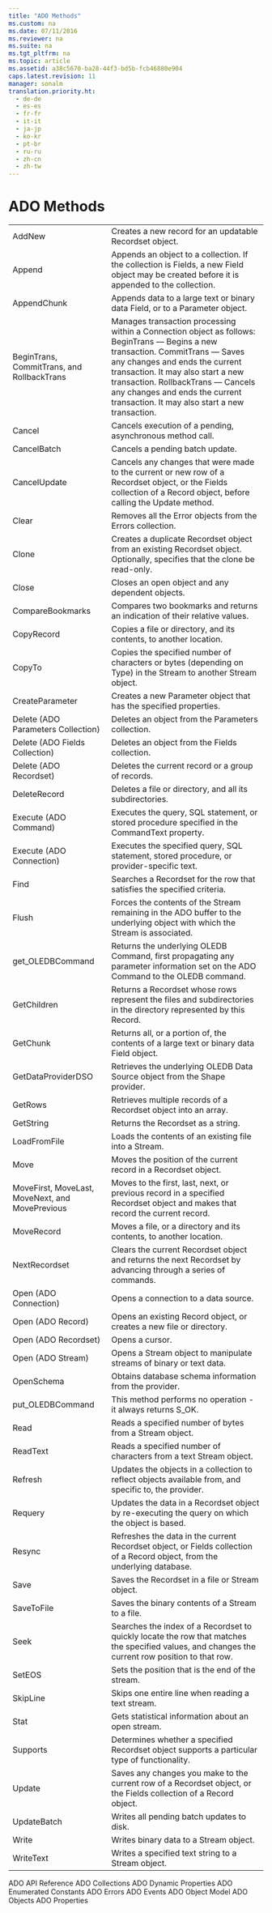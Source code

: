 ```yaml
---
title: "ADO Methods"
ms.custom: na
ms.date: 07/11/2016
ms.reviewer: na
ms.suite: na
ms.tgt_pltfrm: na
ms.topic: article
ms.assetid: a38c5670-ba28-44f3-bd5b-fcb46880e904
caps.latest.revision: 11
manager: sonalm
translation.priority.ht: 
  - de-de
  - es-es
  - fr-fr
  - it-it
  - ja-jp
  - ko-kr
  - pt-br
  - ru-ru
  - zh-cn
  - zh-tw
---
```

# ADO Methods
<?xml version="1.0" encoding="utf-8"?>
<developerOrientationDocument xmlns="http://ddue.schemas.microsoft.com/authoring/2003/5" xmlns:xlink="http://www.w3.org/1999/xlink" xmlns:xsi="http://www.w3.org/2001/XMLSchema-instance" xsi:schemaLocation="http://ddue.schemas.microsoft.com/authoring/2003/5 http://dduestorage.blob.core.windows.net/ddueschema/developer.xsd">
  <introduction>
    <table xmlns:caps="http://schemas.microsoft.com/build/caps/2013/11">
      <tbody>
        <tr>
          <TD>
            <para>
              <legacyLink xlink:href="a9f54be9-5763-45d0-a6eb-09981b03bc08">AddNew</legacyLink>
            </para>
          </TD>
          <TD>
            <para>Creates a new record for an updatable <legacyBold>Recordset</legacyBold> object.</para>
          </TD>
        </tr>
        <tr>
          <TD>
            <para>
              <legacyLink xlink:href="f8a9bbed-ba9c-4698-945d-317ad22d2e92">Append</legacyLink>
            </para>
          </TD>
          <TD>
            <para>Appends an object to a collection. If the collection is <legacyBold>Fields</legacyBold>, a new <legacyBold>Field</legacyBold> object may be created before it is appended to the collection.</para>
          </TD>
        </tr>
        <tr>
          <TD>
            <para>
              <legacyLink xlink:href="c648b5a8-d4f1-4d16-836e-3957feb03617">AppendChunk</legacyLink>
            </para>
          </TD>
          <TD>
            <para>Appends data to a large text or binary data <legacyBold>Field</legacyBold>, or to a <legacyBold>Parameter</legacyBold> object.</para>
          </TD>
        </tr>
        <tr>
          <TD>
            <para>
              <legacyLink xlink:href="d4683472-4120-4236-8640-fa9ae289e23e">BeginTrans, CommitTrans, and RollbackTrans</legacyLink>
            </para>
          </TD>
          <TD>
            <para>Manages transaction processing within a <legacyBold>Connection</legacyBold> object as follows:</para>
            <para>
              <legacyBold>BeginTrans</legacyBold> — Begins a new transaction.</para>
            <para>
              <legacyBold>CommitTrans</legacyBold> — Saves any changes and ends the current transaction. It may also start a new transaction.</para>
            <para>
              <legacyBold>RollbackTrans</legacyBold> — Cancels any changes and ends the current transaction. It may also start a new transaction.</para>
          </TD>
        </tr>
        <tr>
          <TD>
            <para>
              <legacyLink xlink:href="e0db4e15-6787-41e2-8f13-9e9b524d620a">Cancel</legacyLink>
            </para>
          </TD>
          <TD>
            <para>Cancels execution of a pending, asynchronous method call.</para>
          </TD>
        </tr>
        <tr>
          <TD>
            <para>
              <legacyLink xlink:href="dbdc2574-e44e-4d95-b03d-4a5d9e9adf3c">CancelBatch</legacyLink>
            </para>
          </TD>
          <TD>
            <para>Cancels a pending batch update.</para>
          </TD>
        </tr>
        <tr>
          <TD>
            <para>
              <legacyLink xlink:href="eaa856cc-c786-462e-890c-c896261b1741">CancelUpdate</legacyLink>
            </para>
          </TD>
          <TD>
            <para>Cancels any changes that were made to the current or new row of a <legacyBold>Recordset</legacyBold> object, or the <legacyBold>Fields</legacyBold> collection of a <legacyBold>Record</legacyBold> object, before calling the <legacyBold>Update</legacyBold> method.</para>
          </TD>
        </tr>
        <tr>
          <TD>
            <para>
              <legacyLink xlink:href="0a61ba7a-20b8-426a-91a0-9040e7c5a98a">Clear</legacyLink>
            </para>
          </TD>
          <TD>
            <para>Removes all the <legacyBold>Error</legacyBold> objects from the <legacyBold>Errors</legacyBold> collection.</para>
          </TD>
        </tr>
        <tr>
          <TD>
            <para>
              <legacyLink xlink:href="ad49265f-1c05-4271-9bbf-7c00010ac18c">Clone</legacyLink>
            </para>
          </TD>
          <TD>
            <para>Creates a duplicate <legacyBold>Recordset </legacyBold>object from an existing <legacyBold>Recordset</legacyBold> object. Optionally, specifies that the clone be read-only.</para>
          </TD>
        </tr>
        <tr>
          <TD>
            <para>
              <legacyLink xlink:href="3cdf27d1-a180-4cff-8e42-95dec5fb1b55">Close</legacyLink>
            </para>
          </TD>
          <TD>
            <para>Closes an open object and any dependent objects.</para>
          </TD>
        </tr>
        <tr>
          <TD>
            <para>
              <legacyLink xlink:href="d0b64286-2cc4-4a22-8f1d-9aefeebbcbc6">CompareBookmarks</legacyLink>
            </para>
          </TD>
          <TD>
            <para>Compares two bookmarks and returns an indication of their relative values.</para>
          </TD>
        </tr>
        <tr>
          <TD>
            <para>
              <legacyLink xlink:href="b9bcf272-3c74-479f-95dd-0229a32e98fc">CopyRecord</legacyLink>
            </para>
          </TD>
          <TD>
            <para>Copies a file or directory, and its contents, to another location. </para>
          </TD>
        </tr>
        <tr>
          <TD>
            <para>
              <legacyLink xlink:href="b4aa5714-916b-48b8-8b09-cc2708379602">CopyTo</legacyLink>
            </para>
          </TD>
          <TD>
            <para>Copies the specified number of characters or bytes (depending on <legacyBold>Type</legacyBold>) in the <legacyBold>Stream</legacyBold> to another <legacyBold>Stream</legacyBold> object.</para>
          </TD>
        </tr>
        <tr>
          <TD>
            <para>
              <legacyLink xlink:href="9666fdcc-0544-4ed7-a97b-c415f2a56d7e">CreateParameter</legacyLink>
            </para>
          </TD>
          <TD>
            <para>Creates a new <legacyBold>Parameter</legacyBold> object that has the specified properties.</para>
          </TD>
        </tr>
        <tr>
          <TD>
            <para>
              <legacyLink xlink:href="160c575e-df63-4ade-a2d3-5fd8f72e70cc">Delete (ADO Parameters Collection)</legacyLink>
            </para>
          </TD>
          <TD>
            <para>Deletes an object from the <legacyBold>Parameters</legacyBold> collection.</para>
          </TD>
        </tr>
        <tr>
          <TD>
            <para>
              <legacyLink xlink:href="25bedc25-c51c-4cab-96ce-930b959965d9">Delete (ADO Fields Collection)</legacyLink>
            </para>
          </TD>
          <TD>
            <para>Deletes an object from the <legacyBold>Fields</legacyBold> collection.</para>
          </TD>
        </tr>
        <tr>
          <TD>
            <para>
              <legacyLink xlink:href="1eb9209c-602c-4507-b0c2-6527a599b67d">Delete (ADO Recordset)</legacyLink>
            </para>
          </TD>
          <TD>
            <para>Deletes the current record or a group of records.</para>
          </TD>
        </tr>
        <tr>
          <TD>
            <para>
              <legacyLink xlink:href="2726498c-dbd8-4266-983b-ae7d62c39142">DeleteRecord</legacyLink>
            </para>
          </TD>
          <TD>
            <para>Deletes a file or directory, and all its subdirectories.</para>
          </TD>
        </tr>
        <tr>
          <TD>
            <para>
              <legacyLink xlink:href="f84a5ff3-0528-4ad7-9bea-9a15103378dd">Execute (ADO Command)</legacyLink>
            </para>
          </TD>
          <TD>
            <para>Executes the query, SQL statement, or stored procedure specified in the <legacyBold>CommandText</legacyBold> property.</para>
          </TD>
        </tr>
        <tr>
          <TD>
            <para>
              <legacyLink xlink:href="03c69320-96b2-4d85-8d49-a13b13e31578">Execute (ADO Connection)</legacyLink>
            </para>
          </TD>
          <TD>
            <para>Executes the specified query, SQL statement, stored procedure, or provider-specific text.</para>
          </TD>
        </tr>
        <tr>
          <TD>
            <para>
              <legacyLink xlink:href="55c9810a-d8ca-46c2-a9dc-80e7ee7aa188">Find</legacyLink>
            </para>
          </TD>
          <TD>
            <para>Searches a <legacyBold>Recordset</legacyBold> for the row that satisfies the specified criteria.</para>
          </TD>
        </tr>
        <tr>
          <TD>
            <para>
              <legacyLink xlink:href="938522b4-f836-4c80-8d27-a598a000f0ee">Flush</legacyLink>
            </para>
          </TD>
          <TD>
            <para>Forces the contents of the <legacyBold>Stream</legacyBold> remaining in the ADO buffer to the underlying object with which the <legacyBold>Stream</legacyBold> is associated.</para>
          </TD>
        </tr>
        <tr>
          <TD>
            <para>
              <link xlink:href="23d551f5-3d5b-434b-ade6-fef15f1710e7">get_OLEDBCommand</link>
            </para>
          </TD>
          <TD>
            <para>Returns the underlying OLEDB Command, first propagating any parameter information set on the ADO Command to the OLEDB command.</para>
          </TD>
        </tr>
        <tr>
          <TD>
            <para>
              <legacyLink xlink:href="b3f09bac-4f66-49f6-aa5a-6fbb4fb28338">GetChildren</legacyLink>
            </para>
          </TD>
          <TD>
            <para>Returns a <legacyBold>Recordset</legacyBold> whose rows represent the files and subdirectories in the directory represented by this <legacyBold>Record</legacyBold>.</para>
          </TD>
        </tr>
        <tr>
          <TD>
            <para>
              <legacyLink xlink:href="fc268e22-205b-44a3-9038-ffed51e23e10">GetChunk</legacyLink>
            </para>
          </TD>
          <TD>
            <para>Returns all, or a portion of, the contents of a large text or binary data <legacyBold>Field</legacyBold> object.</para>
          </TD>
        </tr>
        <tr>
          <TD>
            <para>
              <link xlink:href="5a4c6bd5-0c79-4f81-a977-0561392d8d50">GetDataProviderDSO</link>
            </para>
          </TD>
          <TD>
            <para>Retrieves the underlying OLEDB Data Source object from the Shape provider.</para>
          </TD>
        </tr>
        <tr>
          <TD>
            <para>
              <legacyLink xlink:href="14b92860-4171-47d9-a413-dd60dd6a8880">GetRows</legacyLink>
            </para>
          </TD>
          <TD>
            <para>Retrieves multiple records of a <legacyBold>Recordset</legacyBold> object into an array.</para>
          </TD>
        </tr>
        <tr>
          <TD>
            <para>
              <legacyLink xlink:href="92452940-b2a7-456e-94fc-3780c71da33c">GetString</legacyLink>
            </para>
          </TD>
          <TD>
            <para>Returns the <legacyBold>Recordset</legacyBold> as a string.</para>
          </TD>
        </tr>
        <tr>
          <TD>
            <para>
              <legacyLink xlink:href="b18d8d38-7354-4a94-b637-6ac035faa433">LoadFromFile</legacyLink>
            </para>
          </TD>
          <TD>
            <para>Loads the contents of an existing file into a <legacyBold>Stream</legacyBold>.</para>
          </TD>
        </tr>
        <tr>
          <TD>
            <para>
              <legacyLink xlink:href="13fe9381-d00b-4f4a-9162-83c3f21b3837">Move</legacyLink>
            </para>
          </TD>
          <TD>
            <para>Moves the position of the current record in a <legacyBold>Recordset</legacyBold> object.</para>
          </TD>
        </tr>
        <tr>
          <TD>
            <para>
              <legacyLink xlink:href="a61a01a7-5b33-4150-9126-21dfa63654cb">MoveFirst, MoveLast, MoveNext, and MovePrevious</legacyLink>
            </para>
          </TD>
          <TD>
            <para>Moves to the first, last, next, or previous record in a specified <legacyBold>Recordset</legacyBold> object and makes that record the current record.</para>
          </TD>
        </tr>
        <tr>
          <TD>
            <para>
              <legacyLink xlink:href="6d2807b0-b861-4583-bcaf-fb0b82e0f2d0">MoveRecord</legacyLink>
            </para>
          </TD>
          <TD>
            <para>Moves a file, or a directory and its contents, to another location. </para>
          </TD>
        </tr>
        <tr>
          <TD>
            <para>
              <legacyLink xlink:href="ab1fa449-a695-4987-b1ee-bc68f89418dd">NextRecordset</legacyLink>
            </para>
          </TD>
          <TD>
            <para>Clears the current <legacyBold>Recordset</legacyBold> object and returns the next <legacyBold>Recordset</legacyBold> by advancing through a series of commands.</para>
          </TD>
        </tr>
        <tr>
          <TD>
            <para>
              <legacyLink xlink:href="663defab-5545-4973-9036-24d5882c9737">Open (ADO Connection)</legacyLink>
            </para>
          </TD>
          <TD>
            <para>Opens a connection to a data source.</para>
          </TD>
        </tr>
        <tr>
          <TD>
            <para>
              <legacyLink xlink:href="ab79a623-88a9-40b6-a017-a658bf19b778">Open (ADO Record)</legacyLink>
            </para>
          </TD>
          <TD>
            <para>Opens an existing <legacyBold>Record</legacyBold> object, or creates a new file or directory.</para>
          </TD>
        </tr>
        <tr>
          <TD>
            <para>
              <legacyLink xlink:href="3236749c-4b71-4235-89e2-ccdfaaa9319d">Open (ADO Recordset)</legacyLink>
            </para>
          </TD>
          <TD>
            <para>Opens a cursor.</para>
          </TD>
        </tr>
        <tr>
          <TD>
            <para>
              <legacyLink xlink:href="d26f48fb-904e-4932-a245-3b4332ca1600">Open (ADO Stream)</legacyLink>
            </para>
          </TD>
          <TD>
            <para>Opens a <legacyBold>Stream</legacyBold> object to manipulate streams of binary or text data.</para>
          </TD>
        </tr>
        <tr>
          <TD>
            <para>
              <legacyLink xlink:href="850cf3ce-f18f-4e7c-8597-96c1dc504866">OpenSchema</legacyLink>
            </para>
          </TD>
          <TD>
            <para>Obtains database schema information from the provider.</para>
          </TD>
        </tr>
        <tr>
          <TD>
            <para>
              <link xlink:href="ca6a5804-bf5c-4afc-99db-22904bc0b33d">put_OLEDBCommand</link>
            </para>
          </TD>
          <TD>
            <para>This method performs no operation - it always returns S_OK.</para>
          </TD>
        </tr>
        <tr>
          <TD>
            <para>
              <legacyLink xlink:href="838502de-80f1-4eeb-8838-dd3d9403e567">Read</legacyLink>
            </para>
          </TD>
          <TD>
            <para>Reads a specified number of bytes from a <legacyBold>Stream</legacyBold> object.</para>
          </TD>
        </tr>
        <tr>
          <TD>
            <para>
              <legacyLink xlink:href="be5a409e-cf87-4859-9ea5-713401755a77">ReadText</legacyLink>
            </para>
          </TD>
          <TD>
            <para>Reads a specified number of characters from a text <legacyBold>Stream</legacyBold> object.</para>
          </TD>
        </tr>
        <tr>
          <TD>
            <para>
              <legacyLink xlink:href="089b7ca7-684f-4259-8032-5bd1ecc54426">Refresh</legacyLink>
            </para>
          </TD>
          <TD>
            <para>Updates the objects in a collection to reflect objects available from, and specific to, the provider.</para>
          </TD>
        </tr>
        <tr>
          <TD>
            <para>
              <legacyLink xlink:href="d81ab76f-1aa8-4ccf-92ec-b65254dc3ea1">Requery</legacyLink>
            </para>
          </TD>
          <TD>
            <para>Updates the data in a <legacyBold>Recordset</legacyBold> object by re-executing the query on which the object is based.</para>
          </TD>
        </tr>
        <tr>
          <TD>
            <para>
              <legacyLink xlink:href="73b355d4-a4c0-434b-bfc4-039b1c76b32e">Resync</legacyLink>
            </para>
          </TD>
          <TD>
            <para>Refreshes the data in the current <legacyBold>Recordset</legacyBold> object, or <legacyBold>Fields</legacyBold> collection of a <legacyBold>Record</legacyBold> object, from the underlying database.</para>
          </TD>
        </tr>
        <tr>
          <TD>
            <para>
              <legacyLink xlink:href="ed3d9678-5c28-4e61-8bb3-7dfb66d99cf5">Save</legacyLink>
            </para>
          </TD>
          <TD>
            <para>Saves the <legacyBold>Recordset</legacyBold> in a file or <legacyBold>Stream</legacyBold> object.</para>
          </TD>
        </tr>
        <tr>
          <TD>
            <para>
              <legacyLink xlink:href="8a8594f2-422b-4d2e-94f8-7fe337445900">SaveToFile</legacyLink>
            </para>
          </TD>
          <TD>
            <para>Saves the binary contents of a <legacyBold>Stream</legacyBold> to a file.</para>
          </TD>
        </tr>
        <tr>
          <TD>
            <para>
              <legacyLink xlink:href="129293d2-19d3-4940-bf64-483ee72fb4a1">Seek</legacyLink>
            </para>
          </TD>
          <TD>
            <para>Searches the index of a <legacyBold>Recordset</legacyBold> to quickly locate the row that matches the specified values, and changes the current row position to that row.</para>
          </TD>
        </tr>
        <tr>
          <TD>
            <para>
              <legacyLink xlink:href="707c18ca-6a56-4970-bbd6-ae1fb86a0b8a">SetEOS</legacyLink>
            </para>
          </TD>
          <TD>
            <para>Sets the position that is the end of the stream.</para>
          </TD>
        </tr>
        <tr>
          <TD>
            <para>
              <legacyLink xlink:href="0abc00fe-ee09-4c8e-b1f2-48ee9c5f3329">SkipLine</legacyLink>
            </para>
          </TD>
          <TD>
            <para>Skips one entire line when reading a text stream.</para>
          </TD>
        </tr>
        <tr>
          <TD>
            <para>
              <legacyLink xlink:href="99a2b2d4-e6b1-4205-b011-72d024ea7240">Stat</legacyLink>
            </para>
          </TD>
          <TD>
            <para>Gets statistical information about an open stream.</para>
          </TD>
        </tr>
        <tr>
          <TD>
            <para>
              <legacyLink xlink:href="298fc41c-0b55-42fc-b373-c5133b4da6a5">Supports</legacyLink>
            </para>
          </TD>
          <TD>
            <para>Determines whether a specified <legacyBold>Recordset</legacyBold> object supports a particular type of functionality.</para>
          </TD>
        </tr>
        <tr>
          <TD>
            <para>
              <legacyLink xlink:href="6b2a9c31-1a7e-40db-8a53-30720d0f6cc1">Update</legacyLink>
            </para>
          </TD>
          <TD>
            <para>Saves any changes you make to the current row of a <legacyBold>Recordset</legacyBold> object, or the <legacyBold>Fields</legacyBold> collection of a <legacyBold>Record</legacyBold> object.</para>
          </TD>
        </tr>
        <tr>
          <TD>
            <para>
              <legacyLink xlink:href="23f9314c-b027-4a51-aeae-50caa2977740">UpdateBatch</legacyLink>
            </para>
          </TD>
          <TD>
            <para>Writes all pending batch updates to disk.</para>
          </TD>
        </tr>
        <tr>
          <TD>
            <para>
              <legacyLink xlink:href="02982e6a-ac5f-4af2-b82e-ce12534b84b2">Write</legacyLink>
            </para>
          </TD>
          <TD>
            <para>Writes binary data to a <legacyBold>Stream</legacyBold> object.</para>
          </TD>
        </tr>
        <tr>
          <TD>
            <para>
              <legacyLink xlink:href="7a669048-13f4-4574-a2b1-985e089729d5">WriteText</legacyLink>
            </para>
          </TD>
          <TD>
            <para>Writes a specified text string to a <legacyBold>Stream</legacyBold> object.</para>
          </TD>
        </tr>
      </tbody>
    </table>
  </introduction>
  <relatedTopics>
<link xlink:href="bfd96a4b-c913-45aa-9e4c-ec86ac364f3a">ADO API Reference</link>
<link xlink:href="b5e1d26d-b41d-4e35-8c7c-972426473dfb">ADO Collections</link>
<link xlink:href="d7b06d72-f792-4328-93a2-5006b9e2c581">ADO Dynamic Properties</link>
<link xlink:href="c97ed131-1a93-463c-9e61-22f029b0c474">ADO Enumerated Constants</link>
<link xlink:href="0ce201c3-6657-4c87-ae81-0d7dc5b5a431">ADO Errors</link>
<link xlink:href="0ded5ad9-8f83-4224-95af-38512783b972">ADO Events</link>
<link xlink:href="4aca9838-1ec6-4084-bd63-dc2d17d8ab7d">ADO Object Model</link>
<link xlink:href="d0b7e254-c89f-4406-b846-a060ef038c30">ADO Objects</link>
<link xlink:href="0ac0d1a7-6c7a-4f4c-b115-428935e0f98b">ADO Properties</link>
</relatedTopics>
</developerOrientationDocument>